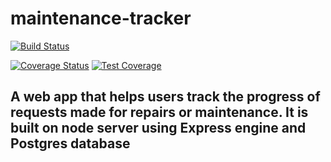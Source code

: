 # maintenance-tracker

[![Build Status](https://travis-ci.org/uwahope007/maintenance-tracker.svg?branch=develop)](https://travis-ci.org/uwahope007/maintenance-tracker)

[![Coverage Status](https://coveralls.io/repos/github/uwahope007/maintenance-tracker/badge.svg)](https://coveralls.io/github/uwahope007/maintenance-tracker)
[![Test Coverage](https://api.codeclimate.com/v1/badges/a251b8e0c972af1e52e6/test_coverage)](https://codeclimate.com/github/uwahope007/maintenance-tracker/test_coverage)

## A web app that helps users track the progress of requests made for repairs or maintenance. It is built on node server using Express engine  and Postgres database
